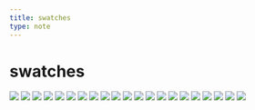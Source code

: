 ```yaml
---
title: swatches
type: note
---
```

# swatches

![](https://readme-swatches.vercel.app/007894?style=circle)
![](https://readme-swatches.vercel.app/00e59f?style=circle)
![](https://readme-swatches.vercel.app/0377ff?style=circle)
![](https://readme-swatches.vercel.app/0b4a3f?style=circle)
![](https://readme-swatches.vercel.app/0c66f5?style=circle)
![](https://readme-swatches.vercel.app/15cbbf?style=circle)
![](https://readme-swatches.vercel.app/1663e1?style=circle)
![](https://readme-swatches.vercel.app/1d1b1a?style=circle)
![](https://readme-swatches.vercel.app/20f8cb?style=circle)
![](https://readme-swatches.vercel.app/222222?style=circle)
![](https://readme-swatches.vercel.app/30b2af?style=circle)
![](https://readme-swatches.vercel.app/40d7bc?style=circle)
![](https://readme-swatches.vercel.app/48484b?style=circle)
![](https://readme-swatches.vercel.app/4fbebc?style=circle)
![](https://readme-swatches.vercel.app/6542ff?style=circle)
![](https://readme-swatches.vercel.app/797cfe?style=circle)
![](https://readme-swatches.vercel.app/90fc9c?style=circle)
![](https://readme-swatches.vercel.app/af52de?style=circle)
![](https://readme-swatches.vercel.app/e9eff7?style=circle)
![](https://readme-swatches.vercel.app/ff3b30?style=circle)
![](https://readme-swatches.vercel.app/ff8a00?style=circle)
